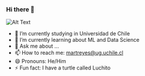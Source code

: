 ### Hi there 👋
![Alt Text](https://tenor.com/es-419/view/cowboy-bebop-spike-ein-fishing-gif-19254386.gif)

- 🏫 I’m currently studying in Universidad de Chile
- 🌱 I’m currently learning about ML and Data Science
- 💬 Ask me about ...
- 📫 How to reach me: martreyes@ug.uchile.cl
- 😄 Pronouns: He/Him
- ⚡ Fun fact: I have a turtle called Luchito


<!--
**meromerengue/meromerengue** is a ✨ _special_ ✨ repository because its `README.md` (this file) appears on your GitHub profile.

Here are some ideas to get you started:


-->
